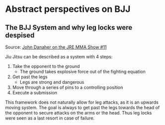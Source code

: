 # Abstract perspectives on BJJ

## The BJJ System and why leg locks were despised
Source: [John Danaher on the JRE MMA Show #11](https://open.spotify.com/episode/3cWWjwqDfjjTJIcaagJ0M9?si=4d4b8fe5a54443bb)

Jiu Jitsu can be described as a system with 4 steps:

1. Take the opponent to the ground
   - The ground takes explosive force out of the fighting equation
2. Get past the legs
   - Legs are strong and dangerous
3. Move through a series of pins to a controlling position
4. Execute a submission

This framework does not naturally allow for leg attacks, as it is an upwards moving system.
The goal is always to get past the legs towards the head of the opponent to secure attacks
on the arms or the head. Thus leg locks were seen as a last resort in case of failure. 

